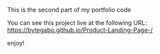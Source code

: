 This is the second part of my portfolio code

You can see this project live at the following URL: https://bytegabo.github.io/Product-Landing-Page-/

enjoy!
